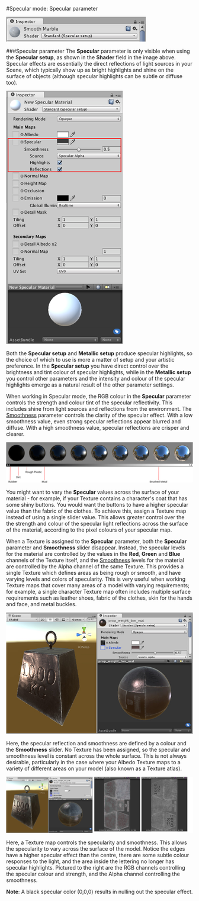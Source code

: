 #Specular mode: Specular parameter

![](../uploads/Main/StandardShaderSpecularMode.png)

###Specular parameter
The __Specular__ parameter is only visible when using the __Specular setup__, as shown in the __Shader__ field in the image above. Specular effects are essentially the direct reflections of light sources in your Scene, which typically show up as bright highlights and shine on the surface of objects (although specular highlights can be subtle or diffuse too).

![](../uploads/Main/StandardShaderParameterSpecularSmoothness.png)

Both the __Specular setup__ and __Metallic setup__ produce specular highlights, so the choice of which to use is more a matter of setup and your artistic preference. In the __Specular setup__ you have direct control over the brightness and tint colour of specular highlights, while in the __Metallic setup__ you control other parameters and the intensity and colour of the specular highlights emerge as a natural result of the other parameter settings.

When working in Specular mode, the RGB colour in the __Specular__ parameter controls the strength and colour tint of the specular reflectivity. This includes shine from light sources and reflections from the environment. The [Smoothness](StandardShaderMaterialParameterSmoothness) parameter controls the clarity of the specular effect. With a low smoothness value, even strong specular reflections appear blurred and diffuse. With a high smoothness value, specular reflections are crisper and clearer.

![The Specular Smoothness values from 0 to 1](../uploads/Main/StandardShaderReflectivityGraduationTable.svg)

You might want to vary the __Specular__ values across the surface of your material - for example, if your Texture contains a character's coat that has some shiny buttons. You would want the buttons to have a higher specular value than the fabric of the clothes. To achieve this, assign a Texture map instead of using a single slider value. This allows greater control over the the strength and colour of the specular light reflections across the surface of the material, according to the pixel colours of your specular map.

When a Texture is assigned to the __Specular__ parameter, both the __Specular__ parameter and __Smoothness__ slider disappear. Instead, the specular levels for the material are controlled by the values in the __Red__, __Green__ and __Blue__ channels of the Texture itself, and the [Smoothness](StandardShaderMaterialParameterSmoothness) levels for the material are controlled by the Alpha channel of the same Texture. This provides a single Texture which defines areas as being rough or smooth, and have varying levels and colors of specularity. This is very useful when working Texture maps that cover many areas of a model with varying requirements; for example, a single character Texture map often includes multiple surface requirements such as leather shoes, fabric of the clothes, skin for the hands and face, and metal buckles.

![An example of a 1000kg weight with a strong specular reflection from a directional light.](../uploads/Main/StandardShaderSpecularCol1000kgWeight.jpg)

Here, the specular reflection and smoothness are defined by a colour and the __Smoothness__ slider. No Texture has been assigned, so the specular and smoothness level is constant across the whole surface. This is not always desirable, particularly in the case where your Albedo Texture maps to a variety of different areas on your model (also known as a Texture atlas).

![The same model, but with a specular map assigned, instead of using a constant value.](../uploads/Main/StandardShaderSpecularMap1000kgWeight.jpg)

Here, a Texture map controls the specularity and smoothness. This allows the specularity to vary across the surface of the model. Notice the edges have a higher specular effect than the centre, there are some subtle colour responses to the light, and the area inside the lettering no longer has specular highlights. Pictured to the right are the RGB channels controlling the specular colour and strength, and the Alpha channel controlling the smoothness.

**Note**: A black specular color (0,0,0) results in nulling out the specular effect.